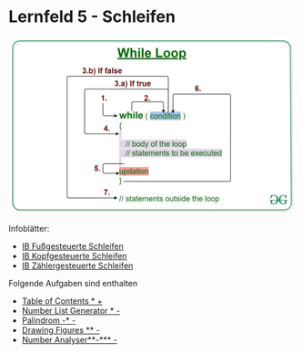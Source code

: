 # Lernfeld 5 - Schleifen

![](./imgs/while.jpg)

Infoblätter: 
* [IB Fußgesteuerte Schleifen](IB%20Fußgesteuerte%20Schleifen.md)
* [IB Kopfgesteuerte Schleifen](IB%20Kopfgesteuerte%20Schleifen.md)
* [IB Zählergesteuerte Schleifen](IB%20Zählergesteuerte%20Schleifen.md)

Folgende Aufgaben sind enthalten

* [Table of Contents * + ](src/tableOfContents/task.md)
* [Number List Generator * - ](./src/numberListGenerator/task.md)
* [Palindrom *-** - ](./src/palindrom/task.md)
* [Drawing Figures ** - ](./src/drawingFigures/task.md)
* [Number Analyser**-*** - ](./src/numberAnalyser/task.md)

